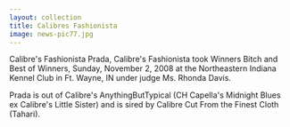 ```yaml
---
layout: collection
title: Calibres Fashionista
image: news-pic77.jpg
---
```

Calibre's Fashionista
 Prada, Calibre's Fashionista took Winners Bitch and Best of Winners, Sunday, November 2, 2008 at the Northeastern Indiana Kennel Club in Ft. Wayne, IN under judge Ms. Rhonda Davis. 
 
 Prada is out of Calibre's AnythingButTypical (CH Capella's Midnight Blues ex Calibre's Little Sister) and is sired by Calibre Cut From the Finest Cloth (Tahari).
